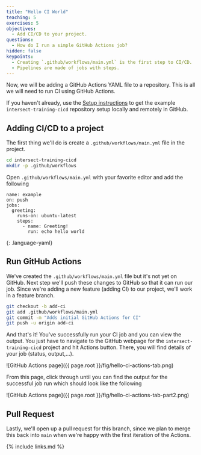 ```yaml
---
title: "Hello CI World"
teaching: 5
exercises: 5 
objectives:
  - Add CI/CD to your project.
questions:
  - How do I run a simple GitHub Actions job?
hidden: false
keypoints:
  - Creating `.github/workflows/main.yml` is the first step to CI/CD.
  - Pipelines are made of jobs with steps.
---
```


Now, we will be adding a GitHub Actions YAML file to a repository.
This is all we will need to run CI using GitHub Actions.

If you haven't already, use the [Setup instructions](/setup.md)
to get the example `intersect-training-cicd` repository setup locally
and remotely in GitHub.

## Adding CI/CD to a project

The first thing we'll do is create a `.github/workflows/main.yml` file in the project.
```bash
cd intersect-training-cicd
mkdir -p .github/workflows
```

Open `.github/workflows/main.yml` with your favorite editor and add the following
~~~
name: example
on: push
jobs:
  greeting:
    runs-on: ubuntu-latest
    steps:
      - name: Greeting!
        run: echo hello world
~~~
{: .language-yaml}

## Run GitHub Actions

We've created the `.github/workflows/main.yml` file but it's not yet on GitHub.
Next step we'll push these changes to GitHub so that it can run our job.
Since we're adding a new feature (adding CI) to our project, we'll work in a feature branch.

```bash
git checkout -b add-ci
git add .github/workflows/main.yml
git commit -m "Adds initial GitHub Actions for CI"
git push -u origin add-ci
```

And that's it!
You've successfully run your CI job and you can view the output.
You just have to navigate to the GitHub webpage for the `intersect-training-cicd` project
and hit Actions button.
There, you will find details of your job (status, output,...).

![GitHub Actions page]({{ page.root }}/fig/hello-ci-actions-tab.png)

From this page, click through until you can find the output for the successful job run which should look like the following

![GitHub Actions page]({{ page.root }}/fig/hello-ci-actions-tab-part2.png)

## Pull Request

Lastly, we'll open up a pull request for this branch, since we plan to merge this back into `main` when we're happy with the first iteration of the Actions.

{% include links.md %}
